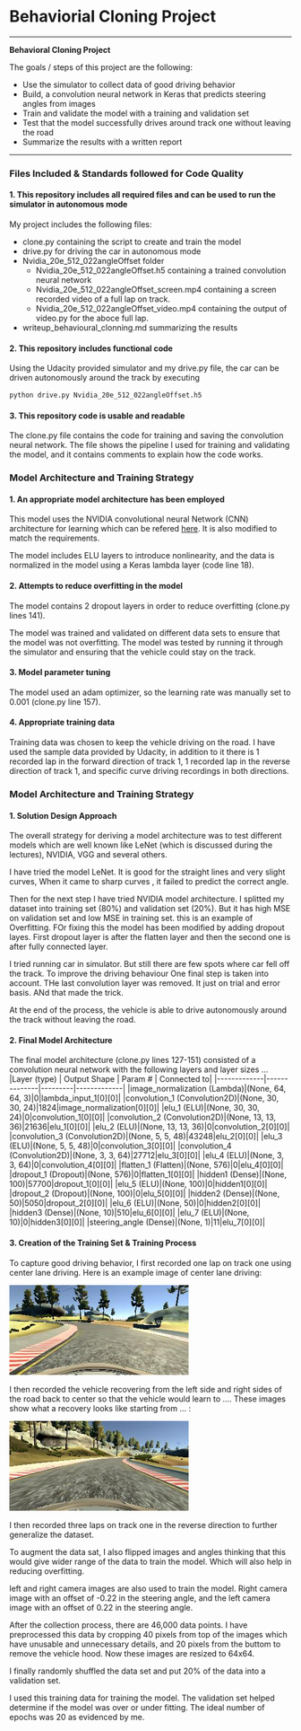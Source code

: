 # Behaviorial Cloning Project

---

**Behavioral Cloning Project**

The goals / steps of this project are the following:
* Use the simulator to collect data of good driving behavior
* Build, a convolution neural network in Keras that predicts steering angles from images
* Train and validate the model with a training and validation set
* Test that the model successfully drives around track one without leaving the road
* Summarize the results with a written report


[//]: # (Image References)

[forward]: ./examples/forward.jpg "Forward"
[reverse]: ./examples/reverse.jpg "Reverse"


---
### Files Included & Standards followed for Code Quality

#### 1. This repository includes all required files and can be used to run the simulator in autonomous mode

My project includes the following files:
* clone.py containing the script to create and train the model
* drive.py for driving the car in autonomous mode
* Nvidia_20e_512_022angleOffset folder
  * Nvidia_20e_512_022angleOffset.h5 containing a trained convolution neural network 
  * Nvidia_20e_512_022angleOffset_screen.mp4 containing a screen recorded video of a full lap on track.
  * Nvidia_20e_512_022angleOffset_video.mp4 containing the output of video.py for the aboce full lap.
* writeup_behavioural_clonning.md summarizing the results

#### 2. This repository includes functional code
Using the Udacity provided simulator and my drive.py file, the car can be driven autonomously around the track by executing 
```sh
python drive.py Nvidia_20e_512_022angleOffset.h5
```

#### 3. This repository code is usable and readable

The clone.py file contains the code for training and saving the convolution neural network. The file shows the pipeline I used for training and validating the model, and it contains comments to explain how the code works.


### Model Architecture and Training Strategy

#### 1. An appropriate model architecture has been employed

This model uses the NVIDIA convolutional neural Network (CNN) architecture for learning which can be refered [here](https://images.nvidia.com/content/tegra/automotive/images/2016/solutions/pdf/end-to-end-dl-using-px.pdf). It is also modified to match the requirements. 

The model includes ELU layers to introduce nonlinearity, and the data is normalized in the model using a Keras lambda layer (code line 18). 

#### 2. Attempts to reduce overfitting in the model

The model contains 2 dropout layers in order to reduce overfitting (clone.py lines 141). 

The model was trained and validated on different data sets to ensure that the model was not overfitting. The model was tested by running it through the simulator and ensuring that the vehicle could stay on the track.

#### 3. Model parameter tuning

The model used an adam optimizer, so the learning rate was manually set to 0.001 (clone.py line 157).

#### 4. Appropriate training data

Training data was chosen to keep the vehicle driving on the road. I have used the sample data provided by Udacity, in addition to it there is 1 recorded lap in the forward direction of track 1, 1 recorded lap in the reverse direction of track 1, and specific curve driving recordings in both directions.


### Model Architecture and Training Strategy

#### 1. Solution Design Approach

The overall strategy for deriving a model architecture was to test different models which are well known like LeNet (which is discussed during the lectures), NVIDIA, VGG and several others.

I have tried the model LeNet. It is good for the straight lines and very slight curves, When it came to sharp curves , it failed to predict the correct angle.

Then for the next step I have tried NVIDIA model architecture. I splitted my dataset into training set (80%) and validation set (20%). But it has high MSE on validation set and low MSE in training set. this is an example of Overfitting. FOr fixing this the model has been modified by adding dropout layes. First dropout layer is after the flatten layer and then the second one is after fully connected layer.

I tried running car in simulator. But still there are few spots where car fell off the track. To improve the driving behaviour One final step is taken into account. THe last convolution layer was removed. It just on trial and error basis. ANd that made the trick.

At the end of the process, the vehicle is able to drive autonomously around the track without leaving the road.

#### 2. Final Model Architecture

The final model architecture (clone.py lines 127-151) consisted of a convolution neural network with the following layers and layer sizes ...
|Layer (type) | Output Shape | Param # | Connected to|
|-------------|--------------|---------|-------------|
|image_normalization (Lambda)|(None, 64, 64, 3)|0|lambda_input_1[0][0]|
|convolution_1 (Convolution2D)|(None, 30, 30, 24)|1824|image_normalization[0][0]|
|elu_1 (ELU)|(None, 30, 30, 24)|0|convolution_1[0][0]|
|convolution_2 (Convolution2D)|(None, 13, 13, 36)|21636|elu_1[0][0]|
|elu_2 (ELU)|(None, 13, 13, 36)|0|convolution_2[0][0]|
|convolution_3 (Convolution2D)|(None, 5, 5, 48)|43248|elu_2[0][0]|
|elu_3 (ELU)|(None, 5, 5, 48)|0|convolution_3[0][0]|
|convolution_4 (Convolution2D)|(None, 3, 3, 64)|27712|elu_3[0][0]|
|elu_4 (ELU)|(None, 3, 3, 64)|0|convolution_4[0][0]|
|flatten_1 (Flatten)|(None, 576)|0|elu_4[0][0]|
|dropout_1 (Dropout)|(None, 576)|0|flatten_1[0][0]|
|hidden1 (Dense)|(None, 100)|57700|dropout_1[0][0]|
|elu_5 (ELU)|(None, 100)|0|hidden1[0][0]|
|dropout_2 (Dropout)|(None, 100)|0|elu_5[0][0]|
|hidden2 (Dense)|(None, 50)|5050|dropout_2[0][0]|
|elu_6 (ELU)|(None, 50)|0|hidden2[0][0]|
|hidden3 (Dense)|(None, 10)|510|elu_6[0][0]|
|elu_7 (ELU)|(None, 10)|0|hidden3[0][0]|
|steering_angle (Dense)|(None, 1)|11|elu_7[0][0]|


#### 3. Creation of the Training Set & Training Process

To capture good driving behavior, I first recorded one lap on track one using center lane driving. Here is an example image of center lane driving:

![alt text][forward]

I then recorded the vehicle recovering from the left side and right sides of the road back to center so that the vehicle would learn to .... These images show what a recovery looks like starting from ... :

![alt text][reverse]

I then recorded three laps on track one in the reverse direction to further generalize the dataset.

To augment the data sat, I also flipped images and angles thinking that this would give wider range of the data to train the model. Which will also help in reducing overfitting.

left and right camera images are also used to train the model. Right camera image with an offset of -0.22 in the steering angle, and the left camera image with an offset of 0.22 in the steering angle.


After the collection process, there are 46,000 data points. I have preprocessed this data by cropping 40 pixels from top of the images which have unusable and unnecessary details, and 20 pixels from the buttom to remove the vehicle hood. Now these images are resized to 64x64.

I finally randomly shuffled the data set and put 20% of the data into a validation set. 

I used this training data for training the model. The validation set helped determine if the model was over or under fitting. The ideal number of epochs was 20 as evidenced by me.
